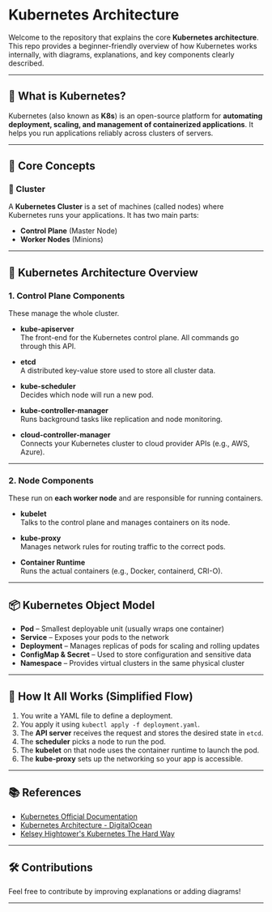 # Kubernetes Architecture

Welcome to the repository that explains the core **Kubernetes architecture**. This repo provides a beginner-friendly overview of how Kubernetes works internally, with diagrams, explanations, and key components clearly described.

---

## 📌 What is Kubernetes?

Kubernetes (also known as **K8s**) is an open-source platform for **automating deployment, scaling, and management of containerized applications**. It helps you run applications reliably across clusters of servers.

---

## 🧠 Core Concepts

### 🔹 Cluster

A **Kubernetes Cluster** is a set of machines (called nodes) where Kubernetes runs your applications. It has two main parts:

- **Control Plane** (Master Node)
- **Worker Nodes** (Minions)

---

## 🧭 Kubernetes Architecture Overview

### 1. **Control Plane Components**
These manage the whole cluster.

- **kube-apiserver**  
  The front-end for the Kubernetes control plane. All commands go through this API.

- **etcd**  
  A distributed key-value store used to store all cluster data.

- **kube-scheduler**  
  Decides which node will run a new pod.

- **kube-controller-manager**  
  Runs background tasks like replication and node monitoring.

- **cloud-controller-manager**  
  Connects your Kubernetes cluster to cloud provider APIs (e.g., AWS, Azure).

---

### 2. **Node Components**
These run on **each worker node** and are responsible for running containers.

- **kubelet**  
  Talks to the control plane and manages containers on its node.

- **kube-proxy**  
  Manages network rules for routing traffic to the correct pods.

- **Container Runtime**  
  Runs the actual containers (e.g., Docker, containerd, CRI-O).

---

## 📦 Kubernetes Object Model

- **Pod** – Smallest deployable unit (usually wraps one container)
- **Service** – Exposes your pods to the network
- **Deployment** – Manages replicas of pods for scaling and rolling updates
- **ConfigMap & Secret** – Used to store configuration and sensitive data
- **Namespace** – Provides virtual clusters in the same physical cluster

---

## 🔁 How It All Works (Simplified Flow)

1. You write a YAML file to define a deployment.
2. You apply it using `kubectl apply -f deployment.yaml`.
3. The **API server** receives the request and stores the desired state in `etcd`.
4. The **scheduler** picks a node to run the pod.
5. The **kubelet** on that node uses the container runtime to launch the pod.
6. The **kube-proxy** sets up the networking so your app is accessible.

---


## 📚 References

- [Kubernetes Official Documentation](https://kubernetes.io/docs/home/)
- [Kubernetes Architecture - DigitalOcean](https://www.digitalocean.com/community/tutorials/an-introduction-to-kubernetes)
- [Kelsey Hightower's Kubernetes The Hard Way](https://github.com/kelseyhightower/kubernetes-the-hard-way)

---

## 🛠️ Contributions

Feel free to contribute by improving explanations or adding diagrams!

---

